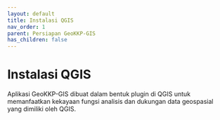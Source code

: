 ```yaml
---
layout: default
title: Instalasi QGIS
nav_order: 1
parent: Persiapan GeoKKP-GIS
has_children: false
---
```


# Instalasi QGIS

Aplikasi GeoKKP-GIS dibuat dalam bentuk plugin di QGIS untuk memanfaatkan kekayaan fungsi analisis dan dukungan data geospasial yang dimiliki oleh QGIS. 
